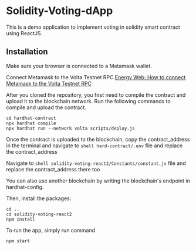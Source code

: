 # Solidity-Voting-dApp

This is a demo application to implement voting in solidity smart contract using ReactJS. 


## Installation

Make sure your browser is connected to a Metamask wallet.

Connect Metamask to the Volta Testnet RPC
[Energy Web: How to connect Metamask to the Volta Testnet RPC](https://youtu.be/ThKW18ZZalg?si=hWgnxn--OvMPN1HH)

After you cloned the repository, you first need to compile the contract and upload it to the blockchain network. Run the following commands to compile and upload the contract.

```shell
cd hardhat-contract
npx hardhat compile
npx hardhat run --network volta scripts/deploy.js
```
Once the contract is uploaded to the blockchain, copy the contract_address in the terminal and navigate to `shell hard-contract/.env` file and replace the contract_address

Navigate to `shell solidity-voting-react2/Constants/constant.js` file and replace the contract_address there too

You can also use another blockchain by writing the blockchain's endpoint in hardhat-config.

Then, install the packages: 

```shell
cd ..
cd solidity-voting-react2
npm install
```

To run the app, simply run command

```shell
npm start
```
